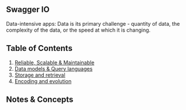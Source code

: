 ## Swagger IO 
Data-intensive apps: Data is its primary challenge - quantity of data, the complexity of the data, or the speed at which it is changing. 

## Table of Contents
1. [Reliable, Scalable & Maintainable](chapter1.md)
2. [Data models & Query languages](chapter2.md)
3. [Storage and retrieval](chapter3.md)
4. [Encoding and evolution](chapter4.md)

## Notes & Concepts
